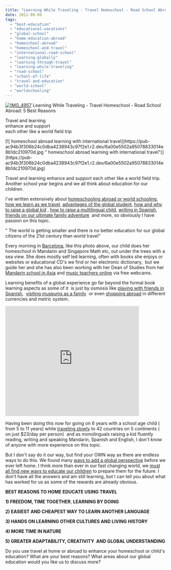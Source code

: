 ```yaml
---
title: "Learning While Traveling - Travel Homeschool - Road School Abroad: 5 Best Reasons"
date: 2011-09-09
tags: 
  - "best-education"
  - "educational-vacations"
  - "global-school"
  - "home-education-abroad"
  - "homeschool-abroad"
  - "homeschool-and-travel"
  - "international-road-school"
  - "learning-globally"
  - "learning-through-travel"
  - "learning-while-traveling"
  - "road-school"
  - "school-of-life"
  - "travel-and-education"
  - "world-school"
  - "worldschooling"
---
```


[![IMG_4957](https://pub-ac94b3f306b24c0dba4238943c97f2e1.r2.dev/6a00e5502a95078833014e8b1dc1b9970d.jpg "IMG_4957")](https://pub-ac94b3f306b24c0dba4238943c97f2e1.r2.dev/6a00e5502a95078833014e8b1dc1b9970d.jpg) Learning While Traveling - Travel Homeschool - 
Road School Abroad: 5 Best Reasons

Travel and learning  
enhance and support  
each other like a world field trip

<!--more--> [![ homeschool abroad learning with international travel](https://pub-ac94b3f306b24c0dba4238943c97f2e1.r2.dev/6a00e5502a95078833014e8b1dc210970d.jpg " homeschool abroad learning with international travel")](https://pub-ac94b3f306b24c0dba4238943c97f2e1.r2.dev/6a00e5502a95078833014e8b1dc210970d.jpg)  
  
  
  
Travel and learning enhance and support each other like a world field trip. Another school year begins and we all think about education for our children.  
  
I've written extensively about [homeschooling abroad or world schooling](http://soultravelers3new.local/2010/03/long-term-family-travel-homeschool-roadschool-world-school-digitalnomad-lifestyle-design-virtual-.html "homeschooling abroad or world schooling"), [how we learn as we travel](http://soultravelers3new.local/2009/04/how-to-travel-the-world-as-a-digital-nomad-family.html "how we learn as we travel"), [advantages of the global student](http://soultravelers3new.local/2010/04/family-travel-homeschool-education-global-students-lifestyle-design-location-independent-4hww-around.html "advantages of the global student"), [how and why to raise a global kid](http://soultravelers3new.local/2011/07/how-to-and-why-raise-a-global-kid.html "how and why to raise a global kid") , [how to raise a multilingual child](http://soultravelers3new.local/2011/07/how-to-and-why-raise-a-global-kid.html "how to raise a multilingual child"), [writing in Spanish](http://soultravelers3new.local/2007/02/spanish-crayons.html "writing in spanish"), [friends on our ultimate family adventure](http://soultravelers3new.local/2011/02/kids-friends-travel-on-the-ultimate-family-adventure.html "friends on our family travel adventure")  and more, so obviously I have passion on this topic.  
  
" The world is getting smaller and there is no better education for our global citizens of the 21st century than world travel"  
  
Every morning in [Barcelona](http://soultravelers3new.local/2011/07/costa-brava-and-barcelona.html "Barcelona"), like this photo above, our child does her homeschool in Mandarin and Singapore Math etc, out under the trees with a sea view. She does mostly self led learning, often with books she enjoys or websites or educational CD's we find or her electronic dictionary,  but we guide her and she has also been working with her Dean of Studies from her [Mandarin school in Asia](http://soultravelers3new.local/2011/01/only-american-girl-in-an-all-mandarin-school-chinese-immersion-in-language-culture-through-school.html "mandarin school in asia") and [music teachers online](http://www.youtube.com/watch?v=0Ar90wOnWnM "music teachers online") via free webcams.  
  
Learning benefits of a global experience go far beyond the formal book learning aspects as some of it  is just by osmosis like [playing with friends in Spanish](http://www.youtube.com/watch?v=xIoXlRXIRgk "playing with friends in spanish"),  [visiting museums as a family](http://soultravelers3new.local/2010/08/10-tips-for-travel-tours-museums-with-kids-family-friendly-travel-advice-information-help-education.html "visiting museums as a family")  or even [shopping abroad](http://soultravelers3new.local/2009/07/food-shopping-san-sebastian-spain-unusual-markets-europe.html "shopping abroad") in different currencies and metric system.  
  

<iframe src="http://www.youtube.com/embed/L1AspeNfcGE?rel=0" width="420" frameborder="0" height="345"></iframe>

  
  
Having been doing this now for going on 6 years with a school age child ( from 5 to 11 years) while [traveling slowly](http://soultravelers3new.local/2010/04/around-the-world-family-travel-soultravelers3-digital-nomad-global-international-family-travel.html "traveling slowly") to 42 countries on 5 continents ( on just $23/day per person)  and as monolinguals raising a kid fluently reading, writing and speaking Mandarin, Spanish and English, I don't know of anyone with more experience on this topic.  
  
But I don't say do it our way, but find your OWN way as there are endless ways to do this. We found many [ways to add a global perspective](http://soultravelers3new.local/2011/06/how-to-raise-a-bilingual-or-multi-lingual-child-3.html "ways to add a global perspective for kids") before we ever left home. I think more than ever in our fast changing world, we [must all find new ways to educate our children](http://soultravelers3new.local/2010/01/seth-godin-lynchpin-education-travel-new-economy-digital-nomad.html "must all find new ways to educate our children") to prepare them for the future. I don't have all the answers and am still learning, but I can tell you about what has worked for us as some of the rewards are already obvious.  
  
  
**BEST REASONS TO HOME EDUCATE USING TRAVEL**  
  
**1) FREEDOM, TIME TOGETHER**, **LEARNING BY DOING**  
  
**2) EASIEST AND CHEAPEST WAY TO LEARN ANOTHER LANGUAGE**  
  
**3) HANDS ON LEARNING OTHER CULTURES AND LIVING HISTORY**  
  
**4) MORE TIME IN NATURE**  
  
**5) GREATER ADAPTABILITY, CREATIVITY  AND GLOBAL UNDERSTANDING**  
  
  
Do you use travel at home or abroad to enhance your homeschool or child's education? What are your best reasons? What areas about our global education would you like us to discuss more?
